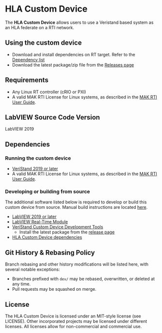 # HLA Custom Device

The **HLA Custom Device** allows users to use a Veristand based system as an HLA federate on a RTI network.

## Using the custom device

- Download and install dependencies on RT target. Refer to the [Dependency list](https://github.com/NIVeriStandAdd-Ons/niveristand-hla-custom-device/releases/tag/v0.9)
- Download the latest package/zip file from the [Releases page](https://github.com/NIVeriStandAdd-Ons/niveristand-hla-custom-device/releases)

## Requirements

- Any Linux RT controller (cRIO or PXI)
- A valid MAK RTI License for Linux systems, as described in the [MAK RTI User Guide](https://www.mak.com/product-user-guides/932-mak-rti-4-6-users-guide/file). 

## LabVIEW Source Code Version

LabVIEW 2019

## Dependencies

### Running the custom device

- [VeriStand 2019 or later](https://www.ni.com/en-us/support/downloads/software-products/download.veristand.html)
- A valid MAK RTI License for Linux systems, as described in the [MAK RTI User Guide](https://www.mak.com/product-user-guides/932-mak-rti-4-6-users-guide/file). 

### Developing or building from source

The additional software listed below is required to develop or build this custom device from source. Manual build instructions are located [here](docs/Manual%20Build%20Instructions.md).

- [LabVIEW 2019 or later](https://www.ni.com/en-us/support/downloads/software-products/download.labview.html)
- [LabVIEW Real-Time Module](https://www.ni.com/en-us/support/downloads/software-products/download.labview-real-time-module.html)
- [VeriStand Custom Device Development Tools](https://github.com/ni/niveristand-custom-device-development-tools)
  - Install the latest package from the [release page](https://github.com/ni/niveristand-custom-device-development-tools/releases)
- [HLA Custom Device dependencies](https://github.com/NIVeriStandAdd-Ons/niveristand-hla-custom-device/releases/tag/v0.9)

## Git History & Rebasing Policy
Branch rebasing and other history modifications will be listed here, with several notable exceptions:
- Branches prefixed with `dev/` may be rebased, overwritten, or deleted at any time.
- Pull requests may be squashed on merge.

## License

The HLA Custom Device is licensed under an MIT-style license (see LICENSE). Other incorporated projects may be licensed under different licenses. All licenses allow for non-commercial and commercial use.
